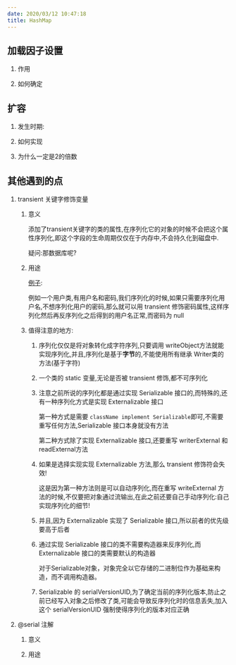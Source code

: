 ```yaml
---
date: 2020/03/12 10:47:18
title: HashMap
---
```

## 加载因子设置

1. 作用

1. 如何确定

## 扩容

1. 发生时期:

1. 如何实现

1. 为什么一定是2的倍数

## 其他遇到的点

1. transient 关键字修饰变量

    1. 意义
    
        添加了transient关键字的类的属性,在序列化它的对象的时候不会把这个属性序列化,即这个字段的生命周期仅仅在于内存中,不会持久化到磁盘中.
        
        疑问:那数据库呢?

    1. 用途
    
        [例子](https://www.cnblogs.com/lanxuezaipiao/p/3369962.html):
        
        例如一个用户类,有用户名和密码,我们序列化的时候,如果只需要序列化用户名,不想序列化用户的密码,那么就可以用 transient 修饰密码属性,这样序列化然后再反序列化之后得到的用户名正常,而密码为 null
        
    1. 值得注意的地方:
    
        1. 序列化仅仅是将对象转化成字符序列,只要调用 writeObject方法就能实现序列化,并且,序列化是基于**字节**的,不能使用所有继承 Writer类的方法(基于字符)
        
        1. 一个类的 static 变量,无论是否被 transient 修饰,都不可序列化
        
        1. 注意之前所说的序列化都是通过实现 Serializable 接口的,而特殊的,还有一种序列化方式是实现 Externalizable 接口
        
            第一种方式是需要 `className implement Serializable`即可,不需要重写任何方法,Serializable 接口本身就没有方法
            
            第二种方式除了实现 Externalizable 接口,还要重写 writerExternal 和 readExternal方法
            
        1. 如果是选择实现实现 Externalizable 方法,那么 transient 修饰符会失效!
        
            这是因为第一种方法则是可以自动序列化,而在重写 writeExternal 方法的时候,不仅要把对象通过流输出,在此之前还要自己手动序列化:自己实现序列化的细节!
            
        1. 并且,因为 Externalizable 实现了 Serializable 接口,所以前者的优先级要高于后者
        
        1. 通过实现 Serializable 接口的类不需要构造器来反序列化,而 Externalizable 接口的类需要默认的构造器
        
            对于Serializable对象，对象完全以它存储的二进制位作为基础来构造，而不调用构造器。
            
        1. Serializable 的 serialVersionUID,为了确定当前的序列化版本,防止之前已经写入对象之后修改了类,可能会导致反序列化时的信息丢失,加入这个 serialVersionUID 强制使得序列化的版本对应正确

1. @serial 注解

    1. 意义

    2. 用途


